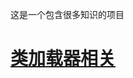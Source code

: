 这是一个包含很多知识的项目

# [类加载器相关](https://github.com/jiejiecool/note/edit/master/src/main/java/com/zhouhe/classloader/classloader.md)
